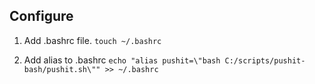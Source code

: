 ## Configure

1. Add .bashrc file.
`
touch ~/.bashrc
`

2. Add alias to .bashrc
`
echo "alias pushit=\"bash C:/scripts/pushit-bash/pushit.sh\"" >> ~/.bashrc
`

